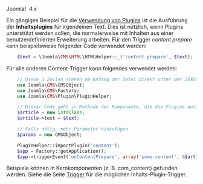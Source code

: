 <!-- Filename: J4.x:Triggering_content_plugins_in_your_extension / Display title: Inhaltsplugins in eigenen Erweiterungen auslösen -->

Joomla!  4.x

Ein gängiges Beispiel für die [Verwendung von
Plugins](https://docs.joomla.org/Supporting_plugins_in_your_component "Special:MyLanguage/Supporting plugins in your component")
ist die Ausführung der **Inhaltsplugins** für irgendeinen Text. Dies ist
nützlich, wenn Plugins unterstützt werden sollen, die normalerweise mit
Inhalten aus einer benutzerdefinierten Erweiterung arbeiten. Für den
Trigger *content prepare* kann beispielsweise folgender Code verwendet
werden:

```php
    $text = \Joomla\CMS\HTML\HTMLHelper::_('content.prepare', $text);
```

Für alle anderen Content-Trigger kann folgendes verwendet werden:

```php
    // Diese 3 Zeilen stehen am Anfang der Datei direkt unter der JEXEC-Anweisung
    use Joomla\CMS\CMSObject;
    use Joomla\CMS\Factory;
    use Joomla\CMS\Plugin\PluginHelper;

    // Dieser Code geht in Methode der Komponente, die die Plugins auslöst
    $article = new \stdClass;
    $article->text = $text;

    // Falls nötig, mehr Parameter hinzufügen
    $params = new CMSObject;

    PluginHelper::importPlugin('content');
    $app = Factory::getApplication();
    $app->triggerEvent('onContentPrepare', array('some.context', &$article, &$params, 0));
```

Beispiele können in Kernkomponenten (z. B. com_content) gefunden werden.
Siehe die Seite
[Trigger](https://docs.joomla.org/Plugin/Events "Special:MyLanguage/Plugin/Events")
für die möglichen Inhalts-Plugin-Trigger.
